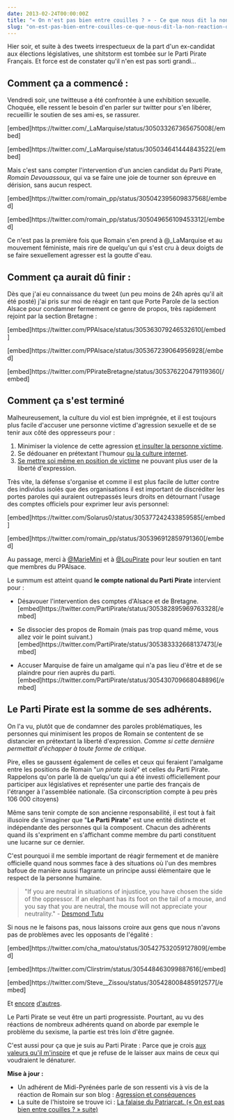 ```yaml
---
date: 2013-02-24T00:00:00Z
title: "« On n'est pas bien entre couilles ? » - Ce que nous dit la non-réaction du Parti Pirate face au sexisme"
slug: "on-est-pas-bien-entre-couilles-ce-que-nous-dit-la-non-reaction-du-parti-pirate-face-au-sexisme"
---
```


<p>Hier soir, et suite à des tweets irrespectueux de la part d'un ex-candidat aux élections législatives, une shitstorm est tombée sur le Parti Pirate Français. Et force est de constater qu'il n'en est pas sorti grandi… </p>

<h2>Comment ça a commencé :</h2>

<p>Vendredi soir, une twitteuse a été confrontée à une exhibition sexuelle. Choquée, elle ressent le besoin d'en parler sur twitter pour s'en libérer, recueillir le soutien de ses ami⋅es, se rassurer.</p>

<p>[embed]https://twitter.com/_LaMarquise/status/305033267365675008[/embed]</p>

<p>[embed]https://twitter.com/_LaMarquise/status/305034641444843522[/embed]</p>

<p>Mais c'est sans compter l'intervention d'un ancien candidat du Parti Pirate, <em>Romain Devouassoux</em>, qui va se faire une joie de tourner son épreuve en dérision, sans aucun respect.</p>

<p>[embed]https://twitter.com/romain_pp/status/305042395609837568[/embed]</p>

<p>[embed]https://twitter.com/romain_pp/status/305049656109453312[/embed]</p>

<p>Ce n'est pas la première fois que Romain s'en prend à @_LaMarquise et au mouvement féministe, mais rire de quelqu'un qui s'est cru à deux doigts de se faire sexuellement agresser est la goutte d'eau.</p>

<h2>Comment ça aurait dû finir :</h2>

<p>Dès que j'ai eu connaissance du tweet (un peu moins de 24h après qu'il ait été posté) j'ai pris sur moi de réagir en tant que Porte Parole de la section Alsace pour condamner fermement ce genre de propos, très rapidement rejoint par la section Bretagne :</p>

<p>[embed]https://twitter.com/PPAlsace/status/305363079246532610[/embed]</p>

<p>[embed]https://twitter.com/PPAlsace/status/305367239064956928[/embed]</p>

<p>[embed]https://twitter.com/PPirateBretagne/status/305376220479119360[/embed]</p>

<h2>Comment ça s'est terminé</h2>

<p>Malheureusement, la culture du viol est bien imprégnée, et il est toujours plus facile d'accuser une personne victime d'agression sexuelle et de se tenir aux côté des oppresseurs pour :</p>

<ol>
<li>Minimiser la violence de cette agression <a href="https://twitter.com/Linx998/status/305371474666065922">et insulter la personne victime</a>.</li>
<li>Se dédouaner en prétextant l'humour <a href="https://twitter.com/romain_pp/status/305374279179042816">ou la culture internet</a>.</li>
<li><a href="https://twitter.com/romain_pp/status/305392657092464640">Se mettre soi même en position de victime</a> ne pouvant plus user de la liberté d'expression.</li>
</ol>

<p>Très vite, la défense s'organise et comme il est plus facile de lutter contre des individus isolés que des organisations il est important de discréditer les portes paroles qui auraient outrepassés leurs droits en détournant l'usage des comptes officiels pour exprimer leur avis personnel:</p>

<p>[embed]https://twitter.com/Solarus0/status/305377242433859585[/embed]</p>

<p>[embed]https://twitter.com/romain_pp/status/305396912859791360[/embed]</p>

<p>Au passage, merci à <a href="https://twitter.com/mariemini/status/305378321972207616">@MarieMini</a> et à <a href="https://twitter.com/LouPirate/status/305384311677394944">@LouPirate</a> pour leur soutien en tant que membres du PPAlsace.</p>

<p>Le summum est atteint quand <strong>le compte national du Parti Pirate</strong> intervient pour :</p>

<ul>
<li><p>Désavouer l'intervention des comptes d'Alsace et de Bretagne. [embed]https://twitter.com/PartiPirate/status/305382895969763328[/embed]</p></li>
<li><p>Se dissocier des propos de Romain (mais pas trop quand même, vous allez voir le point suivant.) [embed]https://twitter.com/PartiPirate/status/305383332668137473[/embed]</p></li>
<li><p>Accuser Marquise de faire un amalgame qui n'a pas lieu d'être et de se plaindre pour rien auprès du parti. [embed]https://twitter.com/PartiPirate/status/305430709668048896[/embed]</p></li>
</ul>

<h2>Le Parti Pirate est la somme de ses adhérents.</h2>

<p>On l'a vu, plutôt que de condamner des paroles problématiques, les personnes qui minimisent les propos de Romain se contentent de se distancier en prétextant la liberté d'expression. <em>Comme si cette dernière permettait d'échapper à toute forme de critique.</em></p>

<p>Pire, elles se gaussent également de celles et ceux qui feraient l'amalgame entre les positions de Romain "<em>un pirate isolé</em>" et celles du Parti Pirate. Rappelons qu'on parle là de quelqu'un qui a été investi officiellement pour participer aux législatives et représenter une partie des français de l'étranger à l'assemblée nationale. (Sa circonscription compte à peu près 106 000 citoyens)</p>

<p>Même sans tenir compte de son ancienne responsabilité, il est tout à fait illusoire de s'imaginer que "<strong>Le Parti Pirate</strong>" est une entité distincte et indépendante des personnes qui la composent. Chacun des adhérents quand ils s'expriment en s'affichant comme membre du parti constituent une lucarne sur ce dernier.</p>

<p>C'est pourquoi il me semble important de réagir fermement et de manière officielle quand nous sommes face à des situations où l'un des membres bafoue de manière aussi flagrante un principe aussi élémentaire que le respect de la personne humaine.</p>

<blockquote>
  <p>"If you are neutral in situations of injustice, you have chosen the side of the oppressor. If an elephant has its foot on the tail of a mouse, and you say that you are neutral, the mouse will not appreciate your neutrality." - <a href="https://fr.wikipedia.org/wiki/Desmond_Tutu">Desmond Tutu</a></p>
</blockquote>

<p>Si nous ne le faisons pas, nous laissons croire aux gens que nous n'avons pas de problèmes avec les opposants de l'égalité :</p>

<p>[embed]https://twitter.com/cha_matou/status/305427532059127809[/embed]</p>

<p>[embed]https://twitter.com/Clirstrim/status/305448463099887616[/embed]</p>

<p>[embed]https://twitter.com/Steve__Zissou/status/305428008485912577[/embed]</p>

<p>Et <a href="https://twitter.com/gordontesos/status/305419083057344512">encore</a> <a href="https://twitter.com/regis_alenda/status/305436468938145793">d'autres</a>.</p>

<p>Le Parti Pirate se veut être un parti progressiste. Pourtant, au vu des réactions de nombreux adhérents quand on aborde par exemple le problème du sexisme, la partie est très loin d'être gagnée.</p>

<p>C'est aussi pour ça que je suis au Parti Pirate : Parce que je crois <a href="http://falkvinge.net/files/2012/manual/PirateWheel-2012-11-10.pdf">aux valeurs qu'il m'inspire</a> et que je refuse de le laisser aux mains de ceux qui voudraient le dénaturer.</p>

<p><strong>Mise à jour :</strong></p>

<ul>
<li>Un adhérent de Midi-Pyrénées parle de son ressenti vis à vis de la réaction de Romain sur son blog : <a href="http://www.famille-isla.net/raphael/blog/index.php?post/2013/02/24/Agression-et-cons%C3%A9quences">Agression et conséquences</a></li>
<li>La suite de l'histoire se trouve ici : <a href="https://aldarone.fr/la-falaise-du-patriarcat-on-est-pas-bien-entre-couilles-suite/">La falaise du Patriarcat. (« On est pas bien entre couilles ? » suite)</a></li>
</ul>
